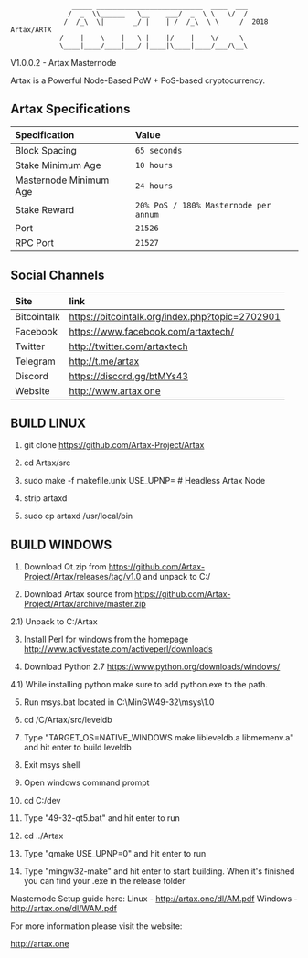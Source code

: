                    _____ __________________________  ____  ___
                  /  _  \\______   \__    ___/  _  \ \   \/  /
                 /  /_\  \|       _/ |    | /  /_\  \ \     /  2018 Artax/ARTX
                /    |    \    |   \ |    |/    |    \/     \ 
                \____|____/____|___/ |____|\____|____/___/\__\
                                     
V1.0.0.2 - Artax Masternode

Artax is a Powerful Node-Based PoW + PoS-based cryptocurrency.

## Artax Specifications

| Specification | Value |
|:-----------|:-----------|
| Block Spacing | `65 seconds` |
| Stake Minimum Age | `10 hours` |
| Masternode Minimum Age | `24 hours` |
| Stake Reward | `20% PoS / 180% Masternode per annum` |
| Port | `21526` |
| RPC Port | `21527` |

## Social Channels

| Site | link |
|:-----------|:-----------|
| Bitcointalk | https://bitcointalk.org/index.php?topic=2702901 |
| Facebook | https://www.facebook.com/artaxtech/ |
| Twitter | http://twitter.com/artaxtech |
| Telegram | http://t.me/artax |
| Discord | https://discord.gg/btMYs43 |
| Website | http://www.artax.one |



BUILD LINUX
-----------
1) git clone https://github.com/Artax-Project/Artax

2) cd Artax/src

3) sudo make -f makefile.unix USE_UPNP=    # Headless Artax Node

4) strip artaxd

5) sudo cp artaxd /usr/local/bin




BUILD WINDOWS
-------------

1) Download Qt.zip from https://github.com/Artax-Project/Artax/releases/tag/v1.0 and unpack to C:/

2) Download Artax source from https://github.com/Artax-Project/Artax/archive/master.zip 

2.1) Unpack to C:/Artax

3) Install Perl for windows from the homepage http://www.activestate.com/activeperl/downloads

4) Download Python 2.7 https://www.python.org/downloads/windows/

4.1) While installing python make sure to add python.exe to the path.

5) Run msys.bat located in C:\MinGW49-32\msys\1.0

6) cd /C/Artax/src/leveldb

7) Type "TARGET_OS=NATIVE_WINDOWS make libleveldb.a libmemenv.a" and hit enter to build leveldb

8) Exit msys shell

9) Open windows command prompt

10) cd C:/dev

11) Type "49-32-qt5.bat" and hit enter to run

12) cd ../Artax

13) Type "qmake USE_UPNP=0" and hit enter to run

14) Type "mingw32-make" and hit enter to start building. When it's finished you can find your .exe in the release folder


Masternode Setup guide here:
Linux - http://artax.one/dl/AM.pdf
Windows - http://artax.one/dl/WAM.pdf


For more information please visit the website:

http://artax.one
